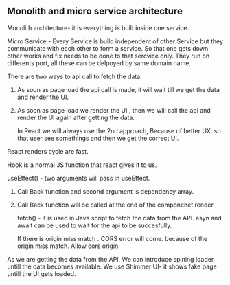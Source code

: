## Monolith and micro service architecture

Monolith architecture- it is everything is built inside one service.

Micro Service - Every Service is build independent of other Service 
but they communicate with each other to form a service. So that one gets down other works and fix needs to be done to that sercvice only.
They run on differents port, all these can be delpoyed by same domain name.



There are two ways to api call to fetch the data.

1. As soon as page load the api call is made, it will wait till we get the data and render the UI.
2. As soon as page load we render the UI , then we will call the api and render the UI again after getting the data.

   In React we will always use the 2nd approach, Because of better UX. so that user see somethings and then we get the correct UI.

React renders cycle are fast.

Hook is a normal JS function that react gives it to us.

useEffect() - two arguments will pass in useEffect.
1. Call Back function and second argument is dependency array.
2. Call Back function will be called at the end of the componenet render.

   fetch() - it is used in Java script to fetch the data from the API.
   asyn and await can be used to wait for the api to be succesfully.

   If there is origin miss match . CORS error will come. because of the origin miss match.
   Allow cors origin

As we are getting the data from the API, We can introduce spining loader untill the data becomes available.
We use Shimmer UI- it shows fake page untill the UI gets loaded.
